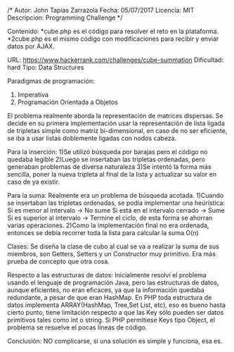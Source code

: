 /*
Autor: John Tapias Zarrazola
Fecha: 05/07/2017
Licencia: MIT
Descripcion:
    Programming Challenge
*/

Contenido:
*cube.php es el código para resolver el reto en la plataforma.
*2cube.php es el mismo código con modificaciones para recibir y enviar datos por AJAX.

URL: https://www.hackerrank.com/challenges/cube-summation
Dificultad: hard
Tipo: Data Structures

Paradigmas de programación:
1) Imperativa
2) Programación Orientada a Objetos

El problema realmente aborda la representación de matrices dispersas.
Se decide en su primera implementación usar la representación de lista ligada de tripletas simple como matriz bi-dimensional,
en caso de no ser eficiente, se iba a usar listas doblemente ligadas con nodos cabeza.

Para la inserción:
1)Se utilizó búsqueda por barajas pero el código no quedaba legible
2)Luego se insertaban las tripletas ordenadas, pero generaban problemas de diversa naturaleza
3)Se intentó la forma más sencilla, poner la nueva tripleta al final de la lista y actualizar
su valor en caso de ya existir.

Para la suma:
Realmente era un problema de búsqueda acotada.
1)Cuando se insertaban las tripletas ordenadas, se podía implementar una heúristica:
	Si es menor al intervalo -> No sume
	Si está en el intervalo cerrado -> Sume
	Si es superior al intervalo -> Termine el ciclo, de esta forma se ahorran varias operaciones.
2)Como la implementación final no era ordenada, entonces se debía recorrer toda la lista para calcular la suma O(n)

Clases:
Se diseña la clase de cubo al cual se va a realizar la suma de sus miembros, son Getters, Setters y un Constructor muy primitivo.
Era más prueba de concepto que otra cosa.

Respecto a las estructuras de datos:
Inicialmente resolví el problema usando el lenguaje de programación Java, pero las estructuras de datos, aunque eficientes, no eran eficaces, ya que la información quedaba redundante, a pesar de que eran HashMap.
En PHP toda estructura de datos implementa ARRAY(HashMap, Tree,Set List, etc), eso es bueno hasta cierto punto, tiene limitación respecto a
que las Key sólo pueden ser datos primitivos tales como int o string. Si PHP permitiese Keys tipo Object, el problema se resuelve el pocas líneas de código.

Conclusión: NO complicarse, si una solución es simple y funciona, esa es.
